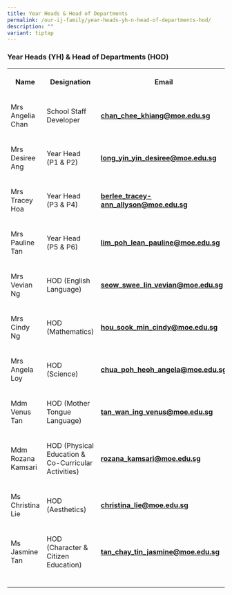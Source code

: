```yaml
---
title: Year Heads & Head of Departments
permalink: /our-ij-family/year-heads-yh-n-head-of-departments-hod/
description: ""
variant: tiptap
---
```

<h3>Year Heads (YH) &amp; Head of Departments (HOD)</h3><table><tbody><tr><th rowspan="1" colspan="1"><p>Name</p></th><th rowspan="1" colspan="1"><p>Designation</p></th><th rowspan="1" colspan="1"><p>Email</p></th></tr><tr><td rowspan="1" colspan="1"><p>Mrs Angelia Chan</p></td><td rowspan="1" colspan="1"><p>School Staff Developer</p></td><td rowspan="1" colspan="1"><p><strong><a href="mailto:chan_chee_khiang@moe.edu.sg" rel="noopener noreferrer nofollow" target="_blank">chan_chee_khiang@moe.edu.sg</a></strong></p></td></tr><tr><td rowspan="1" colspan="1"><p>Mrs Desiree Ang</p></td><td rowspan="1" colspan="1"><p>Year Head (P1 &amp; P2)</p></td><td rowspan="1" colspan="1"><p><strong><a href="mailto:long_yin_yin_desiree@moe.edu.sg" rel="noopener noreferrer nofollow" target="_blank">long_yin_yin_desiree@moe.edu.sg</a></strong></p></td></tr><tr><td rowspan="1" colspan="1"><p>Mrs Tracey Hoa</p></td><td rowspan="1" colspan="1"><p>Year Head (P3 &amp; P4)</p></td><td rowspan="1" colspan="1"><p><strong><a href="mailto:berlee_tracey-ann_allyson@moe.edu.sg" rel="noopener noreferrer nofollow" target="_blank">berlee_tracey-ann_allyson@moe.edu.sg</a></strong></p></td></tr><tr><td rowspan="1" colspan="1"><p>Mrs Pauline Tan</p></td><td rowspan="1" colspan="1"><p>Year Head (P5 &amp; P6)</p></td><td rowspan="1" colspan="1"><p><strong><a href="mailto:lim_poh_lean_pauline@moe.edu.sg" rel="noopener noreferrer nofollow" target="_blank"><u>lim_poh_lean_pauline@moe.edu.sg</u></a></strong></p></td></tr><tr><td rowspan="1" colspan="1"><p>Mrs Vevian Ng</p></td><td rowspan="1" colspan="1"><p>HOD (English Language)</p></td><td rowspan="1" colspan="1"><p><strong><a href="mailto:seow_swee_lin_vevian@moe.edu.sg" rel="noopener noreferrer nofollow" target="_blank"><u>seow_swee_lin_vevian@moe.edu.sg</u></a></strong></p></td></tr><tr><td rowspan="1" colspan="1"><p>Mrs Cindy Ng</p></td><td rowspan="1" colspan="1"><p>HOD (Mathematics)</p></td><td rowspan="1" colspan="1"><p><strong><a href="mailto:hou_sook_min_cindy@moe.edu.sg" rel="noopener noreferrer nofollow" target="_blank"><u>hou_sook_min_cindy@moe.edu.sg</u></a></strong></p></td></tr><tr><td rowspan="1" colspan="1"><p>Mrs Angela Loy</p></td><td rowspan="1" colspan="1"><p>HOD (Science)</p></td><td rowspan="1" colspan="1"><p><strong><a href="mailto:chua_poh_heoh_angela@moe.edu.sg" rel="noopener noreferrer nofollow" target="_blank"><u>chua_poh_heoh_angela@moe.edu.sg</u></a></strong></p></td></tr><tr><td rowspan="1" colspan="1"><p>Mdm Venus Tan</p></td><td rowspan="1" colspan="1"><p>HOD (Mother Tongue Language)</p></td><td rowspan="1" colspan="1"><p><strong><a href="mailto:tan_wan_ing_venus@moe.edu.sg" rel="noopener noreferrer nofollow" target="_blank"><u>tan_wan_ing_venus@moe.edu.sg</u></a></strong></p></td></tr><tr><td rowspan="1" colspan="1"><p>Mdm Rozana Kamsari</p></td><td rowspan="1" colspan="1"><p>HOD (Physical Education &amp; Co-Curricular Activities)</p></td><td rowspan="1" colspan="1"><p><strong><a href="mailto:rozana_kamsari@moe.edu.sg" rel="noopener noreferrer nofollow" target="_blank"><u>rozana_kamsari@moe.edu.sg</u></a></strong></p></td></tr><tr><td rowspan="1" colspan="1"><p>Ms Christina Lie</p></td><td rowspan="1" colspan="1"><p>HOD (Aesthetics)</p></td><td rowspan="1" colspan="1"><p><strong><a href="mailto:christina_lie@moe.edu.sg" rel="noopener noreferrer nofollow" target="_blank"><u>christina_lie@moe.edu.sg</u></a></strong></p></td></tr><tr><td rowspan="1" colspan="1"><p>Ms Jasmine Tan</p></td><td rowspan="1" colspan="1"><p>HOD (Character &amp; Citizen Education)</p></td><td rowspan="1" colspan="1"><p><strong><a href="mailto:tan_chay_tin_jasmine@moe.edu.sg" rel="noopener noreferrer nofollow" target="_blank"><u>tan_chay_tin_jasmine@moe.edu.sg</u></a></strong></p></td></tr><tr><td rowspan="1" colspan="1"><p></p></td><td rowspan="1" colspan="1"><p></p></td><td rowspan="1" colspan="1"><p></p></td></tr></tbody></table><p></p><p></p>